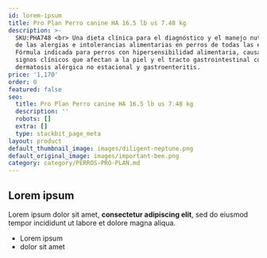 ```yaml
---
id: lorem-ipsum
title: Pro Plan Perro canine HA 16.5 lb us 7.48 kg
description: >-
  SKU:PHA748 <br> Una dieta clínica para el diagnóstico y el manejo nutricional
  de las alergias e intolerancias alimentarias en perros de todas las edades.
  Fórmula indicada para perros con hipersensibilidad alimentaria, causante de
  signos clínicos que afectan a la piel y el tracto gastrointestinal como
  dermatosis alérgica no estacional y gastroenteritis.
price: '1,170'
order: 0
featured: false
seo:
  title: Pro Plan Perro canine HA 16.5 lb us 7.48 kg
  description: ''
  robots: []
  extra: []
  type: stackbit_page_meta
layout: product
default_thumbnail_image: images/diligent-neptune.png
default_original_image: images/important-bee.png
category: category/PERROS-PRO-PLAN.md
---
```

## Lorem ipsum

Lorem ipsum dolor sit amet, **consectetur adipiscing elit**, sed do eiusmod tempor incididunt ut labore et dolore magna aliqua.

- Lorem ipsum
- dolor sit amet